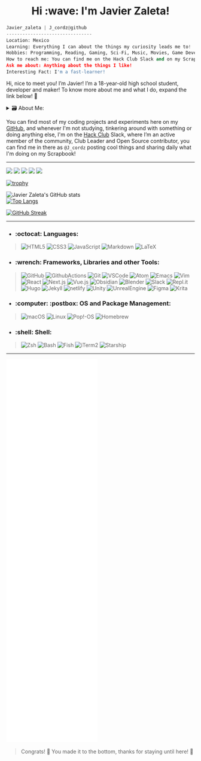 <h1 align="center">Hi :wave: I'm Javier Zaleta!</h1>

```python
Javier_zaleta | J_cordz@github
--------------------------------
Location: Mexico
Learning: Everything I can about the things my curiosity leads me to!
Hobbies: Programming, Reading, Gaming, Sci-Fi, Music, Movies, Game Development, Digital Art.
How to reach me: You can find me on the Hack Club Slack and on my Scrapbook where I post daily what I'm doing!
Ask me about: Anything about the things I like!
Interesting Fact: I'm a fast-learner!
```

Hi, nice to meet you! I’m Javier! I’m a 18-year-old high school student, developer and maker! To know more about me and what I do, expand the link below! 🔗


<details><summary>🗃️ About Me:</summary>
 
---- 
 
```
                                                                                ## #
                         ^                             ^                       # #                      
      ^    ^            /|\            ^    ^         /|\ ^                   ##         ^              
  ^  /|\  /|\  ^        /|\  ^     ^  /|\  /|\  ^     /|\/|\    ^          __||         /|\ ^    ^   ^ 
 /|\ /|\  /|\ /|\       /|\ /|\   /|\ /|\  /|\ /|\    /|\/|\   /|\        /.\__\        /|\/|\  /|\ /|\
 .|  #|.. .|& /|\        | #&|.   .|  #|.. .|& /|\     | #|.   /|\        |O | |        .| #|.. .|& /|\
```
 
- Hey, thanks for stopping by! I'm Javi and I enjoy learning 🧠 everything I can about the things my curiosity leads me to, ranging widely from different areas of knowledge and science 🔬 to other fields part of my hobbies like philosophy or Art / 3D modelling, I’m also a full-time nerd, as I enjoy a lot Sci-fi 🛸, books 📚, videogames 🎮 and listening to music 🎧 and I also like talking with friends! 
 
- I'm interested too on making and sharing things, and this is where code takes an important part of this process, I'm a software and web developer in progress, mainly I work with Front-End technologies 💻 like HTML, CSS, JavaScript and I'm learning frameworks like React/Next.js! 
You can find my full tech stack below on the next section of my README :octocat:!
 
- There's as well a more extended version of this personal description with more aspects of me on my website 🕸️, which is currently on development, so wait for it! 🚧
 
</details>

You can find most of my coding projects and experiments here on my [GitHub](https://github.com/J-cordz?tab=repositories), and whenever I'm not studying, tinkering around with something or doing anything else, I'm on the [Hack Club](https://hackclub.com/) Slack, where I’m an active member of the community, Club Leader and Open Source contributor, you can find me in there as ```@J_cordz``` posting cool things and sharing daily what I'm doing on my Scrapbook!

----

![](https://komarev.com/ghpvc/?username=J-cordz&style=flat&color=DC143C)
![](https://img.shields.io/github/followers/J-cordz?style=social)
<a href="https://scrapbook.hackclub.com/J_cordz/"><img src="https://img.shields.io/badge/~/Scrapbook-EC3750.svg?&style=flat&logo=hack-club&logoColor=white"></a> 
<a href="https://j-cordz.itch.io/"><img src="https://img.shields.io/badge/~/Itch.io-fa5c5c.svg?&style=flat&logo=itch.io&logoColor=white"></a>
<a href="https://www.polywork.com/j_cordz"><img src="https://img.shields.io/badge/~/Polywork-543DE0.svg?&style=flat&logo=polywork&logoColor=white"></a>

[![trophy](https://github-profile-trophy.vercel.app/?username=J-cordz&column=8&theme=gruvbox&no-frame=true)](https://github.com/ryo-ma/github-profile-trophy)

![Javier Zaleta's GitHub stats](https://github-readme-stats.vercel.app/api?username=J-cordz&show_icons=true&theme=onedark)  
[![Top Langs](https://github-readme-stats.vercel.app/api/top-langs/?username=J-cordz&theme=onedark)](https://github.com/anuraghazra/github-readme-stats)

[![GitHub Streak](https://github-readme-streak-stats.herokuapp.com/?user=J-cordz&theme=tokyonight)](https://git.io/streak-stats) 

----  

- <h3 align="left">:octocat: Languages:</h3>

> ![HTML5](https://img.shields.io/badge/HTML5-E34F26.svg?&style=for-the-badge&logo=html5&logoColor=white)
> ![CSS3](https://img.shields.io/badge/CSS3-1572B6.svg?&style=for-the-badge&logo=css3&logoColor=white)
> ![JavaScript](https://img.shields.io/badge/JAVASCRIPT-F7DF1E.svg?&style=for-the-badge&logo=javascript&logoColor=323330)
> ![Markdown](https://img.shields.io/badge/Markdown-000000.svg?style=for-the-badge&logo=markdown&logoColor=white)
> ![LaTeX](https://img.shields.io/badge/LaTeX-008080.svg?style=for-the-badge&logo=latex&logoColor=white)

- <h3 align="left">:wrench: Frameworks, Libraries and other Tools:</h3>

> ![GitHub](https://img.shields.io/badge/GITHUB-121011.svg?&style=for-the-badge&logo=github&logoColor=white)
> ![GithubActions](https://img.shields.io/badge/GITHUB%20ACTIONS-121011.svg?&style=for-the-badge&logo=github-actions&logoColor=white)
> ![Git](https://img.shields.io/badge/GIT-F05032.svg?&style=for-the-badge&logo=git&logoColor=white)
> ![VSCode](https://img.shields.io/badge/vscode-007ACC.svg?style=for-the-badge&logo=visualstudiocode&logoColor=white)
> ![Atom](https://img.shields.io/badge/Atom-7CFC00.svg?style=for-the-badge&logo=atom&logoColor=black)
> ![Emacs](https://img.shields.io/badge/Emacs-7F5AB6.svg?style=for-the-badge&logo=gnuemacs&logoColor=white)
> ![Vim](https://img.shields.io/badge/Vim-019733.svg?style=for-the-badge&logo=vim&logoColor=white)
> ![React](https://img.shields.io/badge/React-61DAFB.svg?style=for-the-badge&logo=react&logoColor=white)
> ![Next.js](https://img.shields.io/badge/Next.js-000000.svg?style=for-the-badge&logo=next.js&logoColor=white)
> ![Vue.js](https://img.shields.io/badge/Vue.js-4FC08D.svg?style=for-the-badge&logo=vue.js&logoColor=white)
> ![Obsidian](https://img.shields.io/badge/Obsidian-483699.svg?style=for-the-badge&logo=obsidian&logoColor=white)
> ![Blender](https://img.shields.io/badge/blender-F5792A.svg?style=for-the-badge&logo=blender&logoColor=white)
> ![Slack](https://img.shields.io/badge/slack-4A154B.svg?style=for-the-badge&logo=slack&logoColor=white)
> ![Repl.it](https://img.shields.io/badge/Repl.it-667881.svg?style=for-the-badge&logo=replit&logoColor=black)
> ![Hugo](https://img.shields.io/badge/hugo-663399.svg?style=for-the-badge&logo=hugo&logoColor=white)
> ![Jekyll](https://img.shields.io/badge/Jekyll-CC0000.svg?style=for-the-badge&logo=jekyll&logoColor=white)
> ![netlify](https://img.shields.io/badge/netlify-00C7B7.svg?style=for-the-badge&logo=netlify&logoColor=black)
> ![Unity](https://img.shields.io/badge/Unity-000000.svg?style=for-the-badge&logo=unity&logoColor=white)
> ![UnrealEngine](https://img.shields.io/badge/Unreal%20Engine-0E1128.svg?style=for-the-badge&logo=unrealengine&logoColor=white)
> ![Figma](https://img.shields.io/badge/Figma-F24E1E.svg?style=for-the-badge&logo=figma&logoColor=black)
> ![Krita](https://img.shields.io/badge/krita-3BABFF.svg?style=for-the-badge&logo=krita&logoColor=white)

- <h3 align="left">:computer: :postbox: OS and Package Management:</h3>

> ![macOS](https://img.shields.io/badge/macOS-000000?style=for-the-badge&logo=macos&logoColor=white)
> ![Linux](https://img.shields.io/badge/LINUX-FCC624?style=for-the-badge&logo=linux&logoColor=black)
> ![Pop!-OS](https://img.shields.io/badge/Pop!_OS-48B9C7?style=for-the-badge&logo=popos&logoColor=white)
> ![Homebrew](https://img.shields.io/badge/Homebrew-FBB040.svg?style=for-the-badge&logo=homebrew&logoColor=black)

- <h3 align="left">:shell: Shell:</h3>

> ![Zsh](https://img.shields.io/badge/Zsh-4EAA25.svg?&style=for-the-badge&logo=gnubash&logoColor=white)
> ![Bash](https://img.shields.io/badge/Bash-4EAA25.svg?&style=for-the-badge&logo=gnubash&logoColor=white)
> ![Fish](https://img.shields.io/badge/Fish-4EAA25.svg?&style=for-the-badge&logo=gnubash&logoColor=white)
> ![iTerm2](https://img.shields.io/badge/iTerm2-000000.svg?&style=for-the-badge&logo=iTerm2&logoColor=white)
> ![Starship](https://img.shields.io/badge/starship-DD0B78.svg?&style=for-the-badge&logo=starship&logoColor=white)

----

![Metrics](github-metrics.svg)

> Congrats! 🎉 You made it to the bottom, thanks for staying until here! 👋
